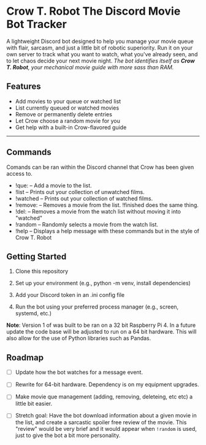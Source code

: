 # Crow T. Robot The Discord Movie Bot Tracker

A lightweight Discord bot designed to help you manage your movie queue with flair, sarcasm, and just a little bit of robotic superiority. 
Run it on your own server to track what you want to watch, what you've already seen, and to let chaos decide your next movie night.
_The bot identifies itself as **Crow T. Robot**, your mechanical movie guide with more sass than RAM._


## Features
- Add movies to your queue or watched list
- List currently queued or watched movies
- Remove or permanently delete entries
- Let Crow choose a random movie for you
- Get help with a built-in Crow-flavored guide
---

## Commands
Comands can be ran within the Discord channel that Crow has been given access to.

- !que:<movie name> – Add a movie to the list.
- !list – Prints out your collection of unwatched films.
- !watched – Prints out your collection of watched films.
- !remove:<movie name> – Removes a movie from the list. !finished does the same thing.
- !del:<movie name> – Removes a movie from the watch list without moving it into "watched"
- !random – Randomly selects a movie from the watch list.
- !help – Displays a help message with these commands but in the style of Crow T. Robot

## Getting Started
1. Clone this repository

2. Set up your environment (e.g., python -m venv, install dependencies)

3. Add your Discord token in an .ini config file

4. Run the bot using your preferred process manager (e.g., screen, systemd, etc.)

**Note**: Version 1 of was built to be ran on a 32 bit Raspberry Pi 4. In a future update the code base will be adjusted to run on
a 64 bit hardware. This will also allow for the use of Python libraries such as Pandas.

## Roadmap
- [ ] Update how the bot watches for a message event.
- [ ] Rewrite for 64-bit hardware. Dependency is on my equipment upgrades.
- [ ] Make movie que management (adding, removing, deleteing, etc etc) a little bit easier.
- [ ] Stretch goal: Have the bot download information about a given movie in the list, and create a sarcastic spoiler free review
of the movie. This "review" would be very brief and it would appear when `!random` is used, just to give the bot a bit more personality.

